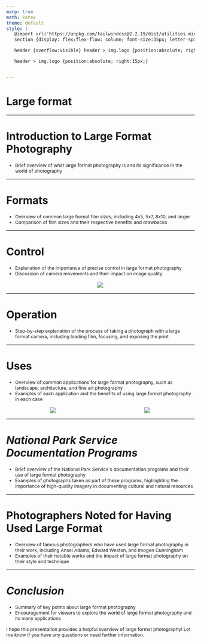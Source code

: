 ```yaml
---
marp: true
math: katex
theme: default
style: |
   @import url('https://unpkg.com/tailwindcss@2.2.19/dist/utilities.min.css');
   section {display: flex;flex-flow: column; font-size:35px; letter-spacing:1.4px;}

   header {overflow:visible} header > img.logo {position:absolute; right:15px;}

   header > img.logo {position:absolute; right:15px;}


---
```

<!-- backgroundColor: white -->
<!-- _class: lead -->

 # Large format

---
<style scoped>p,li {font-size:0.96em}</style>

 # Introduction to Large Format Photography
- Brief overview of what large format photography is and its significance in the world of photography


---
<style scoped>p,li {font-size:0.92em}</style>

 # Formats

- Overview of common large format film sizes, including 4x5, 5x7, 8x10, and larger
- Comparison of film sizes and their respective benefits and drawbacks

---
<style scoped>p,li {font-size:0.88em}</style>

 # **Control**
- Explanation of the importance of precise control in large format photography
- Discussion of camera movements and their impact on image quality
<div style="display: flex; flex: 1 1 auto; flex-flow: row; min-height: 0"><div style="display: flex; flex: 1 1 auto; justify-content: center;min-height:0;min-width:0; margin-bottom:0.1em;;margin-right:0.15em">
<img style='object-fit: contain; max-height:100%; max-width:100%; background-color: rgba(0,0,0,0);' src='https://upload.wikimedia.org/wikipedia/commons/thumb/9/9c/Scheimpflug.jpg/250px-Scheimpflug.jpg'/>
</div>
</div>


---
<style scoped>p,li {font-size:0.96em}</style>

 # Operation

- Step-by-step explanation of the process of taking a photograph with a large format camera, including loading film, focusing, and exposing the print

---
<style scoped>p,li {font-size:0.84em}</style>

 # Uses
- Overview of common applications for large format photography, such as landscape, architecture, and fine art photography
- Examples of each application and the benefits of using large format photography in each case
<div style="display: flex; flex: 1 1 auto; flex-flow: row; min-height: 0"><div style="display: flex; flex: 1 1 auto; justify-content: center;min-height:0;min-width:0; margin-bottom:0.1em;;margin-right:0.15em">
<img style='object-fit: contain; max-height:100%; max-width:100%; background-color: rgba(0,0,0,0);' src='https://upload.wikimedia.org/wikipedia/commons/thumb/2/21/Adams_The_Tetons_and_the_Snake_River.jpg/220px-Adams_The_Tetons_and_the_Snake_River.jpg'/>
</div>
<div style="display: flex; flex: 1 1 auto; justify-content: center;min-height:0;min-width:0; margin-bottom:0.1em;;margin-right:0.15em">
<img style='object-fit: contain; max-height:100%; max-width:100%; background-color: rgba(0,0,0,0);' src='https://upload.wikimedia.org/wikipedia/commons/thumb/7/72/Gregory_Crewdson_2.jpg/220px-Gregory_Crewdson_2.jpg'/>
</div>
</div>


---
<style scoped>p,li {font-size:0.92em}</style>

 # _National Park Service Documentation Programs_

- Brief overview of the National Park Service's documentation programs and their use of large format photography
- Examples of photographs taken as part of these programs, highlighting the importance of high-quality imagery in documenting cultural and natural resources

---
<style scoped>p,li {font-size:0.92em}</style>

 # Photographers Noted for Having Used Large Format

- Overview of famous photographers who have used large format photography in their work, including Ansel Adams, Edward Weston, and Imogen Cunningham
- Examples of their notable works and the impact of large format photography on their style and technique

---
<style scoped>p,li {font-size:0.88em}</style>

 # _Conclusion_
- Summary of key points about large format photography
- Encouragement for viewers to explore the world of large format photography and its many applications

I hope this presentation provides a helpful overview of large format photography! Let me know if you have any questions or need further information.

